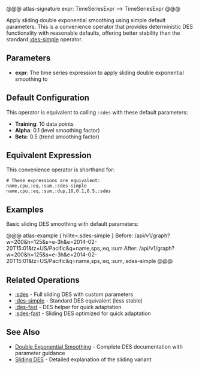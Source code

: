 @@@ atlas-signature
expr: TimeSeriesExpr
-->
TimeSeriesExpr
@@@

Apply sliding double exponential smoothing using simple default parameters. This is a convenience
operator that provides deterministic DES functionality with reasonable defaults, offering better
stability than the standard [:des-simple](des-simple.md) operator.

## Parameters

* **expr**: The time series expression to apply sliding double exponential smoothing to

## Default Configuration

This operator is equivalent to calling `:sdes` with these default parameters:

- **Training**: 10 data points
- **Alpha**: 0.1 (level smoothing factor)
- **Beta**: 0.5 (trend smoothing factor)

## Equivalent Expression

This convenience operator is shorthand for:

```asl
# These expressions are equivalent:
name,cpu,:eq,:sum,:sdes-simple
name,cpu,:eq,:sum,:dup,10,0.1,0.5,:sdes
```

## Examples

Basic sliding DES smoothing with default parameters:

@@@ atlas-example { hilite=:sdes-simple }
Before: /api/v1/graph?w=200&h=125&s=e-3h&e=2014-02-20T15:01&tz=US/Pacific&q=name,sps,:eq,:sum
After: /api/v1/graph?w=200&h=125&s=e-3h&e=2014-02-20T15:01&tz=US/Pacific&q=name,sps,:eq,:sum,:sdes-simple
@@@

## Related Operations

* [:sdes](sdes.md) - Full sliding DES with custom parameters
* [:des-simple](des-simple.md) - Standard DES equivalent (less stable)
* [:des-fast](des-fast.md) - DES helper for quick adaptation
* [:sdes-fast](sdes-fast.md) - Sliding DES optimized for quick adaptation

## See Also

* [Double Exponential Smoothing](../des.md) - Complete DES documentation with parameter guidance
* [Sliding DES](sdes.md) - Detailed explanation of the sliding variant